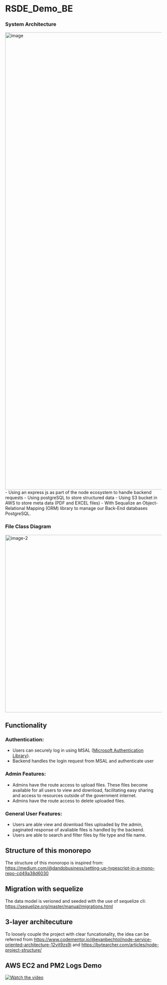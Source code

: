 # RSDE_Demo_BE

###  System Architecture
<img width="1468" alt="image" src="https://github.com/caizhitan/RSDE_FE_Demo/assets/150103035/b6d1467d-3f3c-4f01-9da1-984e13bce45a">
- Using an express js as part of the node ecosystem to handle backend requests
- Using postgreSQL to store structured data
- Using S3 bucket in AWS to store meta data (PDF and EXCEL files)
- With Sequalize an Object-Relational Mapping (ORM) library to manage our Back-End databases PostgreSQL. 

### File Class Diagram
<img width="570" alt="image-2" src="https://github.com/caizhitan/RSDE_FE_Demo/assets/150103035/edd70f26-7e98-483b-b6e5-7cd6af9b39bb">

## Functionality

### Authentication:
- Users can securely log in using MSAL ([Microsoft Authentication Library](https://learn.microsoft.com/en-us/entra/identity-platform/msal-overview)).
- Backend handles the login request from MSAL and authenticate user
  
### Admin Features:
- Admins have the route access to upload files. These files become available for all users to view and download, facilitating easy sharing and access to resources outside of the government internet.
- Admins have the route access to delete uploaded files.

### General User Features:
- Users are able view and download files uploaded by the admin, paginated response of avaliable files is handled by the backend.
- Users are able to search and filter files by file type and file name. 

## Structure of this monorepo

The structure of this monoropo is inspired from: https://medium.com/@dandobusiness/setting-up-typescript-in-a-mono-repo-cd49a38d6030

## Migration with sequelize

The data model is verioned and seeded with the use of sequelize cli: https://sequelize.org/master/manual/migrations.html

## 3-layer architecuture

To loosely couple the project with clear funcationality, the idea can be referred from https://www.codementor.io/@evanbechtol/node-service-oriented-architecture-12vjt9zs9i and https://bytearcher.com/articles/node-project-structure/

## AWS EC2 and PM2 Logs Demo

[![Watch the video](https://github.com/caizhitan/RSDE_Demo_BE/assets/150103035/4e4fa51a-6e5c-4f84-b504-8a33d92426f4)](https://www.youtube.com/watch?v=LcoNZ7wDtE0)

